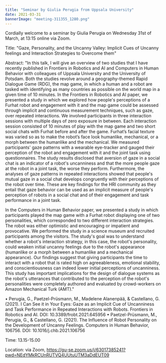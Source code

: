 ```yaml
---
title: "Seminar by Giulia Perugia from Uppsala University"
date: 2021-03-31
bannerImage: "meeting-311355_1280.png"
---
```

Cordially welcome to a seminar by Giulia Perugia on Wednesday 31st of March, at 13:15 online via Zoom.

Title: "Gaze, Personality, and the Uncanny Valley: Implicit Cues of Uncanny feelings and Interaction Strategies to Overcome them"

Abstract: "In this talk, I will give an overview of two studies that I have recently published in Frontiers in Robotics and AI and Computers in Human Behavior with colleagues of Uppsala University and the University of Potsdam. Both the studies revolve around a geography-themed Rapid Dialogue Game (RDG), the map game, in which a human and a robot are tasked with identifying as many countries as possible on the world map in a given time of 10 minutes. In the Frontiers in Robotics and AI paper, we presented a study in which we explored how people's perceptions of a Furhat robot and engagement with it and the map game could be assessed through implicit and continuous measurement techniques, such as gaze, over repeated interactions. We involved participants in three interaction sessions with multiple days of zero exposure in between. Each interaction session consisted of 10 minutes of play with the map game and two short social chats with Furhat before and after the game. Furhat’s facial texture was varied so as to make the robot’s face look humanlike, mechanical, or a morph between the humanlike and the mechanical. We measured participants' gaze patterns with a wearable eye-tracker and gauged their perception of the robot and engagement with it and the joint task using questionnaires. The study results disclosed that aversion of gaze in a social chat is an indicator of a robot's uncanniness and that the more people gaze at the robot in a joint task, the worse they perform. Furthermore, the analyses of gaze patterns in repeated interactions showed that people's mutual gaze in a social chat develops congruently with their perceptions of the robot over time. These are key findings for the HRI community as they entail that gaze behavior can be used as an implicit measure of people's perception of robots in a social chat and of their engagement and task performance in a joint task. 

In the Computers in Human Behavior paper, we presented a study in which participants played the map game with a Furhat robot displaying one of two personalities, which corresponded to two different interaction strategies. The robot was either optimistic and encouraging or impatient and provocative. We performed the study in a science museum and recruited participants among the visitors. The study's goal was to understand whether a robot's interaction strategy, in this case, the robot's personality, could weaken initial uncanny feelings due to the robot's appearance (humanlike or a morph between a humanlike and a mechanical appearance). Our findings suggest that giving participants the time to interact with a robot that is rated high on agreeableness, emotional stability, and conscientiousness can indeed lower initial perceptions of uncanniness. This study has important implications for the design of dialogue systems as the robot's utterances that contributed to the perception of the robot's personalities were completely authored and evaluated by crowd-workers on Amazon Mechanical Turk (AMT)."

•	Perugia, G., Paetzel-Prüsmann, M., Madelene Alanenpää, & Castellano, G. (2021). I Can See it in Your Eyes: Gaze as an Implicit Cue of Uncanniness and Task Performance in Repeated Interactions with Robots. Frontiers in Robotics and AI. DOI: 10.3389/frobt.2021.645956
•	Paetzel-Prüsmann, M., Perugia, G., & Castellano, G. (2021). The Influence of Robot Personality on the Development of Uncanny Feelings. Computers in Human Behavior, 106756. DOI: 10.1016/j.chb.2021.106756

Time: 13.15-15.00

Location: via Zoom, https://gu-se.zoom.us/j/63017385241?pwd=NEdYMkRCUnRUTVQ4UUtuUTM3aDdEUT09
